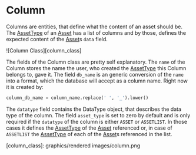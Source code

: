 # Column
Columns are entities, that define what the content of an asset should be. The [AssetType] 
of an [Asset] has a list of columns and by those, defines the expected content of the 
[Asset]s ``data`` field. 

![Column Class][column_class]

The fields of the Column class are pretty self explanatory. The ``name`` of the Column
stores the name the user, who created the [AssetType] this Column belongs to, gave it.
The field ``db_name`` is an generic conversion of the ``name`` into a format, which 
the database will accept as a column name. Right now it is created by: 

```python
column_db_name = column_name.replace(' ', '_').lower()
```

The ``datatype`` field contains the DataType object, that describes the data type of the column. The field ``asset_type`` is set to zero by default and is only required if the ``datatype`` of the column is either ``ASSET`` or ``ASSETLIST``. In those cases it defines the [AssetType] of the [Asset] referenced or, in case of ``ASSETLIST`` the [AssetType] of each of the [Asset]s referenced in the list.

[//]: # (LINKS)
[AssetType]: https://github.com/PDT420/AnyBase/blob/master/doc/components/asset_types.md
[Asset]: https://github.com/PDT420/AnyBase/blob/master/doc/components/assets.md

[//]: # (IMAGES)
[column_class]: graphics/rendered images/column.png